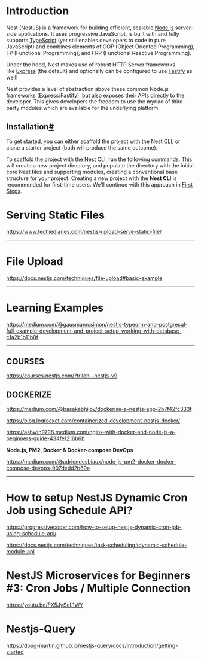 
# Introduction

Nest (NestJS) is a framework for building efficient, scalable [Node.js](https://nodejs.org/) server-side applications. It uses progressive JavaScript, is built with and fully supports [TypeScript](http://www.typescriptlang.org/) (yet still enables developers to code in pure JavaScript) and combines elements of OOP (Object Oriented Programming), FP (Functional Programming), and FRP (Functional Reactive Programming).

Under the hood, Nest makes use of robust HTTP Server frameworks like [Express](https://expressjs.com/) (the default) and optionally can be configured to use [Fastify](https://github.com/fastify/fastify) as well!

Nest provides a level of abstraction above these common Node.js frameworks (Express/Fastify), but also exposes their APIs directly to the developer. This gives developers the freedom to use the myriad of third-party modules which are available for the underlying platform.


## Installation[#](https://docs.nestjs.com/#installation)

To get started, you can either scaffold the project with the [Nest CLI](https://docs.nestjs.com/cli/overview), or clone a starter project (both will produce the same outcome).

To scaffold the project with the Nest CLI, run the following commands. This will create a new project directory, and populate the directory with the initial core Nest files and supporting modules, creating a conventional base structure for your project. Creating a new project with the **Nest CLI** is recommended for first-time users. We'll continue with this approach in [First Steps](https://docs.nestjs.com/first-steps).



# Serving Static Files 
https://www.techiediaries.com/nestjs-upload-serve-static-file/

___

# File Upload 
https://docs.nestjs.com/techniques/file-upload#basic-example


___

# Learning Examples

https://medium.com/@gausmann.simon/nestjs-typeorm-and-postgresql-full-example-development-and-project-setup-working-with-database-c1a2b1b11b8f

___

## COURSES
https://courses.nestjs.com/?trilon--nestjs-v9


## DOCKERIZE
https://medium.com/@basakabhijoy/dockerise-a-nestjs-app-2b7f42fc333f

https://blog.logrocket.com/containerized-development-nestjs-docker/

https://ashwin9798.medium.com/nginx-with-docker-and-node-js-a-beginners-guide-434fe1216b6b

**Node.js, PM2, Docker & Docker-compose DevOps**

https://medium.com/@adriendesbiaux/node-js-pm2-docker-docker-compose-devops-907dedd2b69a
___

# How to setup NestJS Dynamic Cron Job using Schedule API?
https://progressivecoder.com/how-to-setup-nestjs-dynamic-cron-job-using-schedule-api/

https://docs.nestjs.com/techniques/task-scheduling#dynamic-schedule-module-api

# NestJS Microservices for Beginners #3: Cron Jobs / Multiple Connection
https://youtu.be/FX5JySeL1WY

# Nestjs-Query
https://doug-martin.github.io/nestjs-query/docs/introduction/getting-started